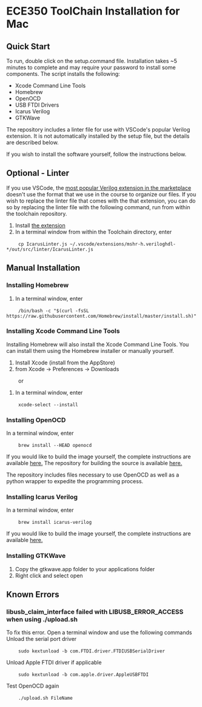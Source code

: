 # ECE350 ToolChain Installation for Mac
## Quick Start
To run, double click on the setup.command file. Installation takes ~5 minutes to complete and may require your password to install some components. The script installs the following:
- Xcode Command Line Tools
- Homebrew
- OpenOCD
- USB FTDI Drivers
- Icarus Verilog 
- GTKWave

The repository includes a linter file for use with VSCode's popular Verilog extension. It is not automatically installed by the setup file, but the details are described below. 


If you wish to install the software yourself, follow the instructions below.

## Optional - Linter
If you use VSCode, the [most popular Verilog extension in the marketplace](https://marketplace.visualstudio.com/items?itemName=mshr-h.VerilogHDL) doesn't use the format that we use in the course to organize our files. If you wish to replace the linter file that comes with the that extension, you can do so by replacing the linter file with the following command, run from within the toolchain repository. 

1. Install [the extension](https://marketplace.visualstudio.com/items?itemName=mshr-h.VerilogHDL)
2. In a terminal window from within the Toolchain directory, enter 

&nbsp;&nbsp;&nbsp;&nbsp;&nbsp;&nbsp;&nbsp;&nbsp;`cp IcarusLinter.js ~/.vscode/extensions/mshr-h.veriloghdl-*/out/src/linter/IcarusLinter.js`

## Manual Installation
### Installing Homebrew
1. In a terminal window, enter

&nbsp;&nbsp;&nbsp;&nbsp;&nbsp;&nbsp;&nbsp;&nbsp;`/bin/bash -c "$(curl -fsSL https://raw.githubusercontent.com/Homebrew/install/master/install.sh)"`

### Installing Xcode Command Line Tools
Installing Homebrew will also install the Xcode Command Line Tools. You can install them using the Homebrew installer or manually yourself.
1. Install Xcode (install from the AppStore)
2. from Xcode -> Preferences -> Downloads

&nbsp;&nbsp;&nbsp;&nbsp;&nbsp;&nbsp;&nbsp;&nbsp;or

1. In a terminal window, enter

&nbsp;&nbsp;&nbsp;&nbsp;&nbsp;&nbsp;&nbsp;&nbsp;`xcode-select --install`

### Installing OpenOCD
In a terminal window, enter

&nbsp;&nbsp;&nbsp;&nbsp;&nbsp;&nbsp;&nbsp;&nbsp;`brew install --HEAD openocd`

If you would like to build the image yourself, the complete instructions are available [here.](http://openocd.org/documentation/) The repository for building the source is available [here.](https://sourceforge.net/p/openocd/code/ci/master/tree/)

The repository includes files necessary to use OpenOCD as well as a python wrapper to expedite the programming process.

### Installing Icarus Verilog
In a terminal window, enter

&nbsp;&nbsp;&nbsp;&nbsp;&nbsp;&nbsp;&nbsp;&nbsp;`brew install icarus-verilog`

If you would like to build the image yourself, the complete instructions are available [here.](https://iverilog.fandom.com/wiki/Installation_Guide#Installation_From_Source)

### Installing GTKWave
1. Copy the gtkwave.app folder to your applications folder
2. Right click and select open

## Known Errors
### libusb_claim_interface failed with LIBUSB_ERROR_ACCESS when using ./upload.sh
To fix this error. Open a terminal window and use the following commands
Unload the serial port driver

&nbsp;&nbsp;&nbsp;&nbsp;&nbsp;&nbsp;&nbsp;&nbsp;`sudo kextunload -b com.FTDI.driver.FTDIUSBSerialDriver`

Unload Apple FTDI driver if applicable

&nbsp;&nbsp;&nbsp;&nbsp;&nbsp;&nbsp;&nbsp;&nbsp;`sudo kextunload -b com.apple.driver.AppleUSBFTDI`

Test OpenOCD again

&nbsp;&nbsp;&nbsp;&nbsp;&nbsp;&nbsp;&nbsp;&nbsp;`./upload.sh FileName`
